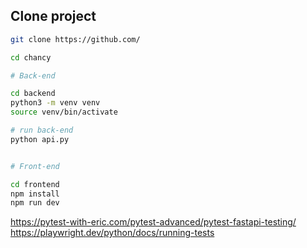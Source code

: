 ##

## Clone project

```bash
git clone https://github.com/

cd chancy

# Back-end

cd backend
python3 -m venv venv
source venv/bin/activate

# run back-end
python api.py


# Front-end

cd frontend
npm install
npm run dev

```

https://pytest-with-eric.com/pytest-advanced/pytest-fastapi-testing/
https://playwright.dev/python/docs/running-tests
